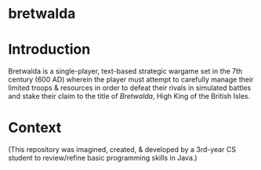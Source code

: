 # bretwalda
# Introduction
Bretwalda is a single-player, text-based strategic wargame set in the 7th century (600 AD) wherein the player must attempt to carefully manage their limited troops & resources in order to defeat their rivals in simulated battles and stake their claim to the title of *Bretwalda*, High King of the British Isles.
# Context
(This repository was imagined, created, & developed by a 3rd-year CS student to review/refine basic programming skills in Java.)
